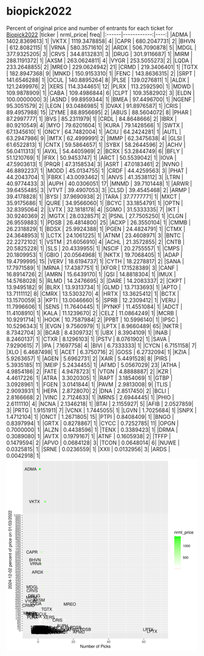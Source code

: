 # biopick2022
Percent of original price and number of entrants for each ticket for [Biopick2022](https://twitter.com/hashtag/Biopick2022)
|ticker |   nrml_price| freq|
|:------|------------:|----:|
|ADMA   | 1402.8369613|    1|
|VKTX   | 1119.3478858|    4|
|CAPR   |  680.2047731|    2|
|BHVN   |  612.8082115|    1|
|VRNA   |  580.3571610|    2|
|ARDX   |  506.7090878|    5|
|MDGL   |  377.9325205|    3|
|CRVS   |  344.8132831|    3|
|DRUG   |  301.9116687|    1|
|MIRM   |  288.1191372|    1|
|AXSM   |  263.0624811|    4|
|VYGR   |  253.5055273|    2|
|LQDA   |  233.2648855|    2|
|MREO   |  229.0624942|   21|
|CRMD   |  219.3406401|    1|
|TGTX   |  182.8947368|    9|
|MNKD   |  150.9153310|    1|
|FENC   |  143.8636315|    2|
|SRPT   |  141.6546288|    1|
|OCUL   |  140.8895264|    8|
|PLSE   |  139.0276811|    1|
|ALDX   |  121.2499976|    2|
|XERS   |  114.3344651|   12|
|PLRX   |  113.2592590|    1|
|MDWD   |  109.9878909|    1|
|CABA   |  109.4986844|    6|
|CLPT   |  109.3582902|    3|
|ELDN   |  100.0000000|    3|
|ASND   |   99.8959344|    1|
|BMEA   |   97.4496700|    1|
|NGENF  |   95.3051579|    2|
|LEGN   |   93.0486985|    1|
|DVAX   |   91.8976587|    1|
|CRIS   |   89.4957988|   15|
|ZYME   |   88.8956695|    2|
|ABUS   |   88.5604072|    8|
|PHAR   |   87.2997777|    1|
|BVS    |   85.2311979|    1|
|CRDL   |   84.8648666|    2|
|IBRX   |   80.9210549|    4|
|MYO    |   79.6201604|    1|
|KURA   |   79.1428566|    1|
|SWTX   |   67.1345610|    1|
|ONCY   |   64.7482004|    1|
|ACIU   |   64.2424281|    1|
|AUTL   |   63.2947986|    9|
|IMTX   |   62.4999991|    2|
|IMMP   |   62.3475638|    4|
|GLSI   |   61.6522813|    1|
|CNTX   |   59.5864657|    1|
|SYBX   |   58.2644596|    2|
|ACHV   |   56.0411313|    1|
|AVXL   |   54.4405969|    2|
|BCRX   |   53.2844749|    6|
|BFLY   |   51.1210769|    1|
|IFRX   |   50.9453747|    1|
|ARCT   |   50.5539042|    1|
|IOVA   |   47.5903613|    1|
|PRQR   |   47.3158534|    3|
|ASRT   |   47.0183461|    2|
|NVNO   |   46.8892237|    1|
|MODD   |   45.0134755|    1|
|CRDF   |   44.4259563|    3|
|PHAT   |   44.2043704|    1|
|FBRX   |   43.0093462|    1|
|ANVS   |   41.3538112|    3|
|LTRN   |   40.9774433|    3|
|AUPH   |   40.0306051|   17|
|MNMD   |   39.7101448|    1|
|ARWR   |   39.6455485|    3|
|VTVT   |   39.4907053|    3|
|CLSD   |   39.4545468|    2|
|ARMP   |   39.4178828|    1|
|BYSI   |   37.9690938|    2|
|TARA   |   37.7777771|    1|
|MXCT   |   35.9175686|    1|
|QURE   |   34.9566060|    1|
|BCYC   |   33.1854791|    1|
|OPTN   |   32.8395064|    2|
|LVTX   |   32.1818178|    4|
|SGMO   |   31.5333335|    7|
|IKT    |   30.9240369|    2|
|MGTX   |   28.0328571|    2|
|PSNL   |   27.7505250|    1|
|CLGN   |   26.9559883|    1|
|PDSB   |   26.4814800|   25|
|ACXP   |   26.3550104|    1|
|CMMB   |   26.2318829|    1|
|BDSX   |   25.9924388|    1|
|PGEN   |   24.4824791|    1|
|CTMX   |   24.3648953|    1|
|LCTX   |   24.1061225|    1|
|ATNM   |   23.4608971|    3|
|BNTC   |   22.2272102|    1|
|VSTM   |   21.6056910|    4|
|ACHL   |   21.3572855|    2|
|CNTB   |   20.5825228|    1|
|SLS    |   20.4339955|    1|
|NSCIF  |   20.2755557|    1|
|CMPS   |   20.1809953|    1|
|GBIO   |   20.0564968|    1|
|NKTX   |   19.7068405|    1|
|ADAP   |   19.4799995|   15|
|VERV   |   18.6194737|    1|
|CYTH   |   18.2278817|    2|
|SANA   |   17.7971589|    1|
|MRNA   |   17.4387751|    1|
|XFOR   |   17.1528389|    3|
|CANF   |   16.8914726|    2|
|AMRN   |   15.6439170|    1|
|QSI    |   14.8818304|    1|
|IMUX   |   14.5768028|    5|
|RLMD   |   14.2476695|    3|
|DARE   |   14.2083337|    2|
|CKPT   |   13.9495182|    9|
|BLRX   |   13.9313734|    1|
|GLMD   |   13.7133693|    1|
|APTO   |   13.7111112|    8|
|CMRX   |   13.5303270|    4|
|HRTX   |   13.3625412|    1|
|BCTX   |   13.1570059|    3|
|KPTI   |   13.0046660|    5|
|SPRB   |   12.2309412|    1|
|VERU   |   11.7996606|    1|
|SENS   |   11.7640445|    1|
|PYNKF  |   11.4551084|    1|
|ADCT   |   11.4108910|    1|
|KALA   |   11.1239670|    2|
|CELZ   |   11.0864249|    1|
|MCRB   |   10.9291714|    1|
|HOOK   |   10.7587984|    2|
|PPBT   |   10.5996140|    1|
|IPSC   |   10.5296343|    1|
|EVGN   |    9.7560979|    1|
|LPTX   |    8.9660489|   65|
|NKTR   |    8.7342704|    3|
|BCAB   |    8.4309732|    1|
|UBX    |    8.3904109|    1|
|INAB   |    8.2460137|    1|
|CTXR   |    8.1296103|    1|
|PSTV   |    8.0761902|    1|
|SAVA   |    7.9290615|    7|
|IPA    |    7.1697758|    4|
|BIVI   |    6.7333333|    1|
|CYCN   |    6.7151158|    7|
|XLO    |    6.4687498|    1|
|ACET   |    6.3750716|    2|
|GOSS   |    6.2732094|    1|
|KZIA   |    5.9263657|    1|
|AGEN   |    5.6962731|    2|
|XAIR   |    5.4491528|    8|
|PIRS   |    5.3935185|   11|
|MEIP   |    5.2434455|    1|
|AFMD   |    5.0567029|   23|
|ATHA   |    4.9854186|    2|
|FATE   |    4.9478723|    1|
|VTGN   |    4.8888887|    2|
|KZR    |    4.4617226|    1|
|ATRA   |    3.3020305|    1|
|RAPT   |    3.1854069|    1|
|GTBP   |    3.0928961|    1|
|FGEN   |    3.0141844|    1|
|PAVM   |    2.9813008|    9|
|TLIS   |    2.9093931|    1|
|HEPA   |    2.8728070|    2|
|DNA    |    2.8517450|    2|
|BCLI   |    2.8166668|    2|
|VINC   |    2.7124633|    1|
|MRNS   |    2.6944445|    1|
|PHIO   |    2.6111110|    4|
|NCNA   |    2.1346218|    1|
|BTAI   |    2.1155927|    5|
|AFIB   |    2.0527859|    3|
|PRTG   |    1.9151911|    7|
|VCNX   |    1.7445055|    1|
|LGVN   |    1.7025684|    1|
|SNPX   |    1.4712104|    1|
|ONCT   |    1.2671805|   15|
|PTPI   |    0.8408409|    1|
|BNGO   |    0.8397994|    1|
|GRTX   |    0.8278867|    1|
|CYCC   |    0.7252785|   11|
|OPGN   |    0.7000000|    1|
|ALZN   |    0.4438596|    1|
|TENX   |    0.3389423|    1|
|DRMA   |    0.3089080|    1|
|AVTX   |    0.1979167|    1|
|ATNF   |    0.1605938|    2|
|TFFP   |    0.1479594|    2|
|APVO   |    0.0684128|    3|
|TCON   |    0.0648014|    6|
|NUWE   |    0.0325815|    1|
|SRNE   |    0.0236559|    1|
|XXII   |    0.0132956|    3|
|ARDS   |    0.0042918|    1|
![retvspicks](biopicks.png?raw=true)
